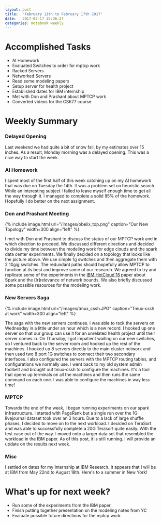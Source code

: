 ```yaml
---
layout: post
title:  "February 13th to February 17th 2017"
date:   2017-02-17 15:36:27
categories: notebook weekly
---
```


# Accomplished Tasks

- AI Homework
- Evaluated Switches to order for mptcp work
- Racked Servers
- Networked Servers
- Read some modeling papers
- Setup server for health project
- Established dates for IBM internship
- Met with Don and Prashant about MPTCP work
- Converted videos for the CS677 course

# Weekly Summary

### Delayed Opening

Last weekend we had quite a bit of snow fall, by my estimates over 15 inches. As a result, Monday morning was a delayed opening. This was a nice way to start the week.

### AI Homework

I spent most of the first half of this week catching up on my AI homework that was due on Tuesday the 14th. It was a problem set on heuristic search. While an interesting subject I failed to leave myself enough time to get all the way through it. I managed to complete a solid 85% of the homework. Hopefully I do better on the next assignment.

### Don and Prashant Meeting

{% include image.html url="/images/obelix_top.png" caption="Our New Topology" width=300 align="left" %}

I met with Don and Prashant to discuss the status of our MPTCP work and in which direction to proceed. We discussed different directions and decided to divide my time between the modeling work for edge clouds and the spark data center experiments. We finally decided on a topology that looks like the picture above. We use simple 1g switches and then aggregate them with 2 10gig switches. The redundant paths should hopefully allow MPTCP to function at its best and improve some of our research. We agreed to try and replicate some of the experiments in the [IBM HotCloud'16](https://www.usenix.org/node/196353) paper about Spark and the [Ir]relevance of network bounds. We also briefly discussed some possible resources for the modeling work. 


### New Servers Saga


{% include image.html url="/images/tmux_cssh.JPG" caption="Tmux-cssh at work" width=300 align="left" %}

The saga with the new servers continues. I was able to rack the servers on Wednesday in a little under an hour which is a new record. I hooked up one server so that our group can use it for an unrelated health project until their server comes in. On Thursday, I got impatient waiting on our new switches, so I ventured back to the server room and hooked up the rest of the machines. I hooked up 8 servers directly to the main cluster network and then used two 8 port 1G switches to connect their two secondary interfaces. I also configured the servers with the MPTCP routing tables, and configurations we normally use. I went back to my old system admin toolbelt and brought out tmux-cssh to configure the machines. It's a tool that opens up terminals on all the machines and then runs the same command on each one. I was able to configure the machines in way less time!

### MPTCP

Towards the end of the week, I began running experiments on our spark infrastructure. I started with PageRank but a single run over the 1G livejournal dataset took over an 3 hours. Due to a lack of large shuffle phases, I decided to move on to the next workload. I decided on TeraSort and was able to successfully complete a 20G Terasort quite easily. With the test case out of the way. I moved onto a larger data set that resembled the workload in the IBM paper. As of this post, it is still running. I will provide an update on the results next week.

### Misc 
I settled on dates for my Internship at IBM Research. It appears that I will be at IBM from May 22nd to August 18th. Here's to a summer in New York!

# What's up for next week?
- Run some of the experiments from the IBM paper.
- Finish putting together presentation on the modeling notes from YC
- Evaluate possible future directions for the mptcp work.



